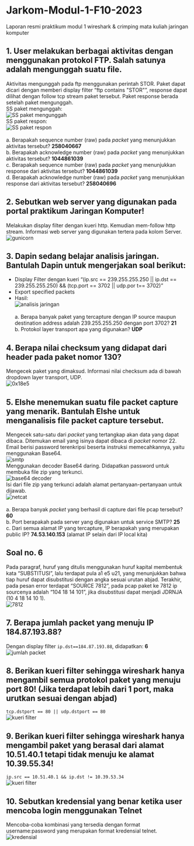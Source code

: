# Jarkom-Modul-1-F10-2023
Laporan resmi praktikum modul 1 wireshark &amp; crimping mata kuliah jaringan komputer

## 1. User melakukan berbagai aktivitas dengan menggunakan protokol FTP. Salah satunya adalah mengunggah suatu file.
Aktivitas mengunggah pada ftp menggunakan perintah STOR. Paket dapat dicari dengan memberi display filter “ftp contains "STOR"”, response dapat dilihat dengan follow tcp stream paket tersebut. Paket response berada setelah paket mengunggah.<br />
SS paket mengunggah:<br />
![SS paket mengunggah](tangkaplayar/1a.jpg)<br />
SS paket respon:<br />
![SS paket respon](tangkaplayar/1b.jpg)<br /><br />
a. Berapakah sequence number (raw) pada _packet_ yang menunjukkan aktivitas tersebut? **258040667**<br />
b. Berapakah acknowledge number (raw) pada _packet_ yang menunjukkan aktivitas tersebut? **1044861039**<br />
c. Berapakah sequence number (raw) pada _packet_ yang menunjukkan response dari aktivitas tersebut? **1044861039**<br />
d. Berapakah acknowledge number (raw) pada _packet_ yang menunjukkan response dari aktivitas tersebut? **258040696**

## 2. Sebutkan web server yang digunakan pada portal praktikum Jaringan Komputer!
Melakukan display filter dengan kueri http. Kemudian mem-follow http stream. Informasi web server yang digunakan tertera pada kolom Server.<br />
![gunicorn](tangkaplayar/2.jpg)

## 3. Dapin sedang belajar analisis jaringan. Bantulah Dapin untuk mengerjakan soal berikut:
- Display Filter dengan kueri “(ip.src == 239.255.255.250 || ip.dst == 239.255.255.250) && (tcp.port == 3702 || udp.por t== 3702)”<br />
- Export specified packets<br />
- Hasil:<br />
![analisis jaringan](tangkaplayar/3.jpg)<br /><br />
a. Berapa banyak paket yang tercapture dengan IP source maupun destination address adalah 239.255.255.250 dengan port 3702? **21**<br />
b. Protokol layer transport apa yang digunakan? **UDP**

## 4. Berapa nilai checksum yang didapat dari header pada paket nomor 130?
Mengecek paket yang dimaksud. Informasi nilai checksum ada di bawah dropdown layer transport, UDP.<br />
![0x18e5](tangkaplayar/4.jpg)

## 5. Elshe menemukan suatu file packet capture yang menarik. Bantulah Elshe untuk menganalisis file packet capture tersebut.
Mengecek satu-satu dari _packet_ yang tertangkap akan data yang dapat dibaca. Ditemukan email yang isinya dapat dibaca di _packet_ nomor 22. Email berisi password terenkripsi beserta instruksi memecahkannya, yaitu menggunakan Base64.<br />
![smtp](tangkaplayar/5a.jpg)<br />
Menggunakan decoder Base64 daring. Didapatkan password untuk membuka file zip yang terkunci.<br />
![base64 decoder](tangkaplayar/5b.jpg)<br />
Isi dari file zip yang terkunci adalah alamat pertanyaan-pertanyaan untuk dijawab.<br />
![netcat](tangkaplayar/5c.jpg)<br /><br />
a. Berapa banyak _packet_ yang berhasil di capture dari file pcap tersebut? **60**<br />
b. Port berapakah pada server yang digunakan untuk service SMTP? **25**<br />
c. Dari semua alamat IP yang tercapture, IP berapakah yang merupakan public IP? **74.53.140.153** (alamat IP selain dari IP local kita)

## Soal no. 6
Pada paragraf, huruf yang ditulis menggunakan huruf kapital membentuk kata “SUBSTITUSI”, lalu terdapat pula a1 e5 u21, yang menunjukkan bahwa tiap huruf dapat disubstitusi dengan angka sesuai urutan abjad. Terakhir, pada pesan error terdapat “SOURCE 7812”, pada pcap paket ke 7812 ip sourcenya adalah “104 18 14 101”, jika disubstitusi dapat menjadi JDRNJA (10 4 18 14 10 1).<br />
![7812](tangkaplayar/6.jpg)

## 7. Berapa jumlah packet yang menuju IP 184.87.193.88?
Dengan display filter `ip.dst==184.87.193.88`, didapatkan: **6**<br />
![jumlah packet](tangkaplayar/7.jpg)

## 8. Berikan kueri filter sehingga wireshark hanya mengambil semua protokol paket yang menuju port 80! (Jika terdapat lebih dari 1 port, maka urutkan sesuai dengan abjad)
`tcp.dstport == 80 || udp.dstport == 80`<br />
![kueri filter](tangkaplayar/8.jpg)

## 9. Berikan kueri filter sehingga wireshark hanya mengambil paket yang berasal dari alamat 10.51.40.1 tetapi tidak menuju ke alamat 10.39.55.34!
`ip.src == 10.51.40.1 && ip.dst != 10.39.53.34`<br />
![kueri filter](tangkaplayar/9.jpg)

## 10. Sebutkan kredensial yang benar ketika user mencoba login menggunakan Telnet
Mencoba-coba kombinasi yang tersedia dengan format username:password yang merupakan format kredensial telnet.<br />
![kredensial](tangkaplayar/10.jpg)